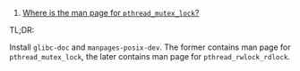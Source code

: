  1. [Where is the man page for `pthread_mutex_lock`?]
 
 TL;DR:
 
 Install `glibc-doc` and `manpages-posix-dev`. The former contains man page for `pthread_mutex_lock`, the later contains 
 man page for `pthread_rwlock_rdlock`.
 
[Where is the man page for `pthread_mutex_lock`?]: https://askubuntu.com/questions/167521/where-is-the-man-page-for-pthread-mutex-lock
